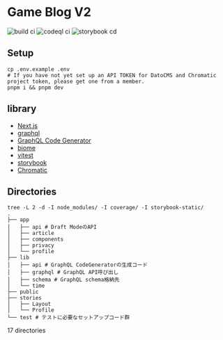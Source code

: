# Game Blog V2
![build ci](https://github.com/kanade0404/game-blog-v2/actions/workflows/ci.yml/badge.svg)
![codeql ci](https://github.com/kanade0404/game-blog-v2/actions/workflows/codeql-analysis.yml/badge.svg)
![storybook cd](https://github.com/kanade0404/game-blog-v2/actions/workflows/storybook.yml/badge.svg)

## Setup

```shell
cp .env.example .env
# If you have not yet set up an API TOKEN for DatoCMS and Chromatic project token, please get one from a member.
pnpm i && pnpm dev
```

## library

- [Next.js](https://nextjs.org/)
- [graphql](https://graphql.org/graphql-js/)
- [GraphQL Code Generator](https://www.graphql-code-generator.com/)
- [biome](https://biomejs.dev/ja/)
- [vitest](https://vitest.dev/)
- [storybook](https://storybook.js.org/)
- [Chromatic](https://www.chromatic.com/)

## Directories

```shell
tree -L 2 -d -I node_modules/ -I coverage/ -I storybook-static/
.
├── app
│   ├── api # Draft ModeのAPI
│   ├── article
│   ├── components
│   ├── privacy
│   └── profile
├── lib
│   ├── api # GraphQL CodeGeneratorの生成コード
│   ├── graphql # GraphQL API呼び出し
│   ├── schema # GraphQL schema格納先
│   └── time
├── public
├── stories
│   ├── Layout
│   └── Profile
└── test # テストに必要なセットアップコード群
```


17 directories
